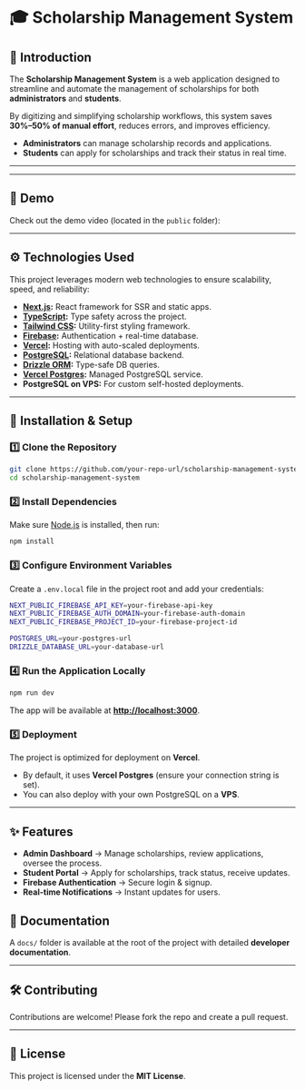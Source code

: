 
# 🎓 Scholarship Management System

## 📖 Introduction
The **Scholarship Management System** is a web application designed to streamline and automate the management of scholarships for both **administrators** and **students**.  

By digitizing and simplifying scholarship workflows, this system saves **30%–50% of manual effort**, reduces errors, and improves efficiency.  

- **Administrators** can manage scholarship records and applications.  
- **Students** can apply for scholarships and track their status in real time.  

---
---

## 🎥 Demo

Check out the demo video (located in the `public` folder):

 [](./public/demo.gif)

---


## ⚙️ Technologies Used
This project leverages modern web technologies to ensure scalability, speed, and reliability:

- **[Next.js](https://nextjs.org/):** React framework for SSR and static apps.  
- **[TypeScript](https://www.typescriptlang.org/):** Type safety across the project.  
- **[Tailwind CSS](https://tailwindcss.com/):** Utility-first styling framework.  
- **[Firebase](https://firebase.google.com/):** Authentication + real-time database.  
- **[Vercel](https://vercel.com/):** Hosting with auto-scaled deployments.  
- **[PostgreSQL](https://www.postgresql.org/):** Relational database backend.  
- **[Drizzle ORM](https://orm.drizzle.team/):** Type-safe DB queries.  
- **[Vercel Postgres](https://vercel.com/postgres):** Managed PostgreSQL service.  
- **PostgreSQL on VPS:** For custom self-hosted deployments.  

---

## 🚀 Installation & Setup

### 1️⃣ Clone the Repository
```bash
git clone https://github.com/your-repo-url/scholarship-management-system.git
cd scholarship-management-system
````

### 2️⃣ Install Dependencies

Make sure [Node.js](https://nodejs.org/) is installed, then run:

```bash
npm install
```

### 3️⃣ Configure Environment Variables

Create a `.env.local` file in the project root and add your credentials:

```bash
NEXT_PUBLIC_FIREBASE_API_KEY=your-firebase-api-key
NEXT_PUBLIC_FIREBASE_AUTH_DOMAIN=your-firebase-auth-domain
NEXT_PUBLIC_FIREBASE_PROJECT_ID=your-firebase-project-id

POSTGRES_URL=your-postgres-url
DRIZZLE_DATABASE_URL=your-database-url
```

### 4️⃣ Run the Application Locally

```bash
npm run dev
```

The app will be available at **[http://localhost:3000](http://localhost:3000)**.

### 5️⃣ Deployment

The project is optimized for deployment on **Vercel**.

* By default, it uses **Vercel Postgres** (ensure your connection string is set).
* You can also deploy with your own PostgreSQL on a **VPS**.

---

## ✨ Features

* **Admin Dashboard** → Manage scholarships, review applications, oversee the process.
* **Student Portal** → Apply for scholarships, track status, receive updates.
* **Firebase Authentication** → Secure login & signup.
* **Real-time Notifications** → Instant updates for users.


## 📂 Documentation

A `docs/` folder is available at the root of the project with detailed **developer documentation**.

---

## 🛠️ Contributing

Contributions are welcome! Please fork the repo and create a pull request.

---

## 📜 License

This project is licensed under the **MIT License**.


